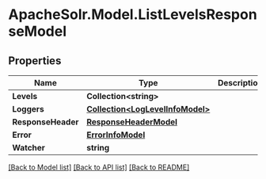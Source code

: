 # ApacheSolr.Model.ListLevelsResponseModel

## Properties

Name | Type | Description | Notes
------------ | ------------- | ------------- | -------------
**Levels** | **Collection&lt;string&gt;** |  | [optional] 
**Loggers** | [**Collection&lt;LogLevelInfoModel&gt;**](LogLevelInfoModel.md) |  | [optional] 
**ResponseHeader** | [**ResponseHeaderModel**](ResponseHeaderModel.md) |  | [optional] 
**Error** | [**ErrorInfoModel**](ErrorInfoModel.md) |  | [optional] 
**Watcher** | **string** |  | [optional] 

[[Back to Model list]](../README.md#documentation-for-models) [[Back to API list]](../README.md#documentation-for-api-endpoints) [[Back to README]](../README.md)

